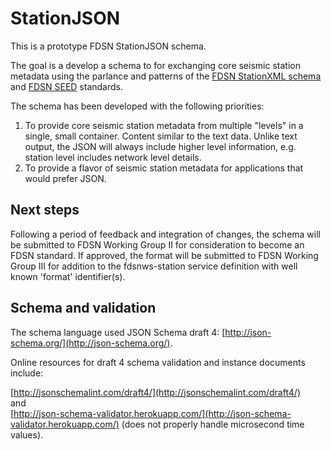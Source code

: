 # StationJSON
This is a prototype FDSN StationJSON schema.

The goal is a develop a schema to for exchanging core seismic station metadata using the parlance and patterns of the [FDSN StationXML schema](http://www.fdsn.org/xml/station/) and [FDSN SEED](http://www.fdsn.org/seed_manual/SEEDManual_V2.4.pdf) standards.

The schema has been developed with the following priorities:

1. To provide core seismic station metadata from multiple "levels" in a single, small container.  Content similar to the text data.  Unlike text output, the JSON will always include higher level information, e.g. station level includes network level details.
2. To provide a flavor of seismic station metadata for applications that would prefer JSON.

## Next steps

Following a period of feedback and integration of changes, the schema will be submitted to FDSN Working Group II for consideration to become an FDSN standard.  If approved, the format will be submitted to FDSN Working Group III for addition to the fdsnws-station service definition with well known 'format' identifier(s).

## Schema and validation

The schema language used JSON Schema draft 4: [http://json-schema.org/](http://json-schema.org/).

Online resources for draft 4 schema validation and instance documents include:

[http://jsonschemalint.com/draft4/](http://jsonschemalint.com/draft4/)  
and  
[http://json-schema-validator.herokuapp.com/](http://json-schema-validator.herokuapp.com/)  (does not properly handle microsecond time values).

